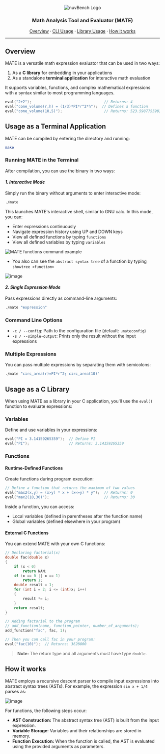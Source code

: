<p align="center">
    <img src="https://github.com/user-attachments/assets/e3084dbb-7599-4416-aa6a-5e38039fe016" alt="nuvBench Logo" />
    <h3 align="center">Math Analysis Tool and Evaluator (MATE)</h3>
    <p align="center">
        <a href="#overview">Overview</a> &#183;
        <a href="#usage-as-a-terminal-application">CLI Usage</a> &#183;
        <a href="#usage-as-a-c-library">Library Usage</a> &#183;
        <a href="#how-it-works">How it works</a>
    </p>
</p>

---

## Overview
MATE is a versatile math expression evaluator that can be used in two ways:
1. As a **C library** for embedding in your applications
2. As a standalone **terminal application** for interactive math evaluation

It supports variables, functions, and complex mathematical expressions with a syntax similar to most programming languages.

```c
eval("2+2");                                 // Returns: 4
eval("cone_volume(r,h) = (1/3)*PI*r^2*h");  // Defines a function
eval("cone_volume(10,5)");                   // Returns: 523.59877559833330
```

## Usage as a Terminal Application

MATE can be compiled by entering the directory and running:
```bash
make
```

### Running MATE in the Terminal

After compilation, you can use the binary in two ways:

#### ***1. Interactive Mode***
Simply run the binary without arguments to enter interactive mode:
```bash
./mate
```

This launches MATE's interactive shell, similar to GNU calc. In this mode, you can:
- Enter expressions continuously
- Navigate expression history using UP and DOWN keys
- View all defined functions by typing `functions`
- View all defined variables by typing `variables`

![MATE functions command example](https://github.com/user-attachments/assets/e85d3580-1202-40e7-a663-e8e53d3274a0)

- You also can see the `abstract syntax tree` of a function by typing `showtree <function>`

![image](https://github.com/user-attachments/assets/990e5003-a40e-4dec-84c9-260880f1af25)


#### ***2. Single Expression Mode***
Pass expressions directly as command-line arguments:
```bash
./mate "expression"
```

### Command Line Options
- `-c / --config`: Path to the configuration file (default: `.mateconfig`)
- `-s / --simple-output`: Prints only the result without the input expressions

### Multiple Expressions
You can pass multiple expressions by separating them with semicolons:

```bash
./mate "circ_area(r)=PI*r^2; circ_area(10)"
```

## Usage as a C Library

When using MATE as a library in your C application, you'll use the `eval()` function to evaluate expressions:

### Variables
Define and use variables in your expressions:

```c
eval("PI = 3.14159265359");  // Define PI
eval("PI");                  // Returns: 3.14159265359
```

### Functions

#### Runtime-Defined Functions
Create functions during program execution:

```c
// Define a function that returns the maximum of two values
eval("max2(x,y) = (x>y) * x + (x<=y) * y");  // Returns: 0
eval("max2(10,30)");                         // Returns: 30
```

Inside a function, you can access:
- Local variables (defined in parentheses after the function name)
- Global variables (defined elsewhere in your program)

#### External C Functions
You can extend MATE with your own C functions:

```c
// Declaring factorial(x)
double fac(double x)
{
    if (x < 0)
        return NAN;
    if (x == 0 || x == 1)
        return 1;
    double result = 1;
    for (int i = 2; i <= (int)x; i++)
    {
        result *= i;
    }
    return result;
}

// Adding factorial to the program
// add_function(name, function_pointer, number_of_arguments);
add_function("fac", fac, 1);

// Then you can call fac in your program:
eval("fac(10)");  // Returns: 3628800
```

> **Note:** The return type and all arguments must have type `double`.

## How it works
MATE employs a recursive descent parser to compile input expressions into abstract syntax trees (ASTs). For example, the expression `sin x + 1/4` parses as:

![image](https://github.com/user-attachments/assets/1262d940-2019-4617-9d2c-98dee0f8ec31)

For functions, the following steps occur:
- **AST Construction:** The abstract syntax tree (AST) is built from the input expression.
- **Variable Storage:** Variables and their relationships are stored in memory.
- **Function Execution:** When the function is called, the AST is evaluated using the provided arguments as parameters.

